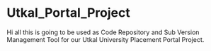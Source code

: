 # Utkal_Portal_Project
Hi all this is going to be used as Code Repository and Sub Version Management Tool for our Utkal University Placement Portal Project.
